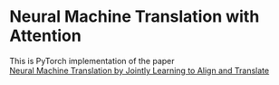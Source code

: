 # Neural Machine Translation with Attention

This is PyTorch implementation of the paper   
[Neural Machine Translation by Jointly Learning to Align and Translate](https://arxiv.org/abs/1409.0473)  

